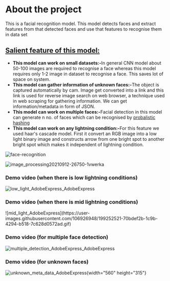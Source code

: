 <h1>About the project</h1>
<!-- <br></br> -->
<p>This is a facial recognition model. This model detects faces and extract features from that detected faces and use that features to recognise them in data set</p>
<h2><u>Salient feature of this model:</u></h2>
<ul>
    <li><strong>This model can work on small datasets:-</strong>In general CNN model about 50-100 images are required to recognise a face whereas this model requires only 1-2 image in dataset to recognise a face. This saves lot of space on system.</li>
    <li><strong>This model can gather information of unknown faces:-</strong>The object is captured automatically by cam. Image get converted into a link and this link is used for reverse image search on web browser, a technique used in web scraping for gathering information. We can get information/metadata in form of JSON. </li>
    <li><strong>This model can work on multiple faces:-</strong>Facial detection in this model can generate n no. of faces which can be recognised by <a href="https://towardsdatascience.com/hashes-power-probabilistic-data-structures-d1398d1335c6" >probalistic hashing</a> </li>
    <li><strong>This model can work on any lightning condition:-</strong>For this feature we used haar's cascade model. First it convert an RGB image into a low light binary image and constructs arrow from one bright spot to another bright spot which makes it independent of lightning condition.</li>
</ul>

<!-- <br></br> -->
<!-- <h2>Tech Stacks used</h2> -->
![face-recognition](https://user-images.githubusercontent.com/106926948/199243922-c4cd82f2-a69d-4d74-98a4-4b81745ded93.gif)

![image_processing20210912-26750-1vwerka](https://user-images.githubusercontent.com/106926948/199243774-e17cf55b-0150-4458-a0e4-bcaf9a281726.gif)


<h3>Demo video (when there is low lightning conditions)</h3>

![low_light_AdobeExpress_AdobeExpress](https://user-images.githubusercontent.com/106926948/199250361-c584b589-d080-4c27-90eb-d4399a44b2e8.gif)

<h3>Demo video (when there is mid lightning conditions)</h3>
![mid_light_AdobeExpress](https://user-images.githubusercontent.com/106926948/199252521-70bdef2b-1c9b-4294-b518-7c628d0572ad.gif)

<h3>Demo video (for multiple face detection)</h3>

![multiple_detection_AdobeExpress_AdobeExpress](https://user-images.githubusercontent.com/106926948/199248477-988b4a3f-f1ba-4414-b742-17185a5330fa.gif)

<h3>Demo video (for unknown faces)</h3>

![unknown_meta_data_AdobeExpress](https://user-images.githubusercontent.com/106926948/199254160-8dc2ffa8-4183-477d-be8e-3ec73032a079.gif){width="560" height="315"}


